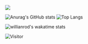![]([https://readmestats2.vercel.app/api?username=wherbanana&count_private=true&show_icons=true&theme=Gradient](https://wakatime.com/share/@wherbanana/37beaa6c-a23d-45f4-adf4-a0da9552b3a3.svg))

![Anurag's GitHub stats](https://readmestats2.vercel.app/api?username=wherbanana&count_private=true&show_icons=true&theme=Gradient)
![Top Langs](https://readmestats2.vercel.app/api/top-langs/?username=wherbanana&count_private=true&theme=Gradient)

![willianrod's wakatime stats](https://readmestats2.vercel.app/api/wakatime?username=wherbanana)


![Visitor](https://visitor-badge.laobi.icu/badge?page_id=wherbanana)
